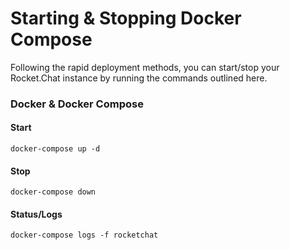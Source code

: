 # Starting & Stopping Docker Compose

Following the rapid deployment methods, you can start/stop your Rocket.Chat instance by running the commands outlined here.&#x20;

### Docker & Docker Compose

#### Start

```
docker-compose up -d
```

#### Stop

```
docker-compose down
```

#### Status/Logs

```
docker-compose logs -f rocketchat
```
